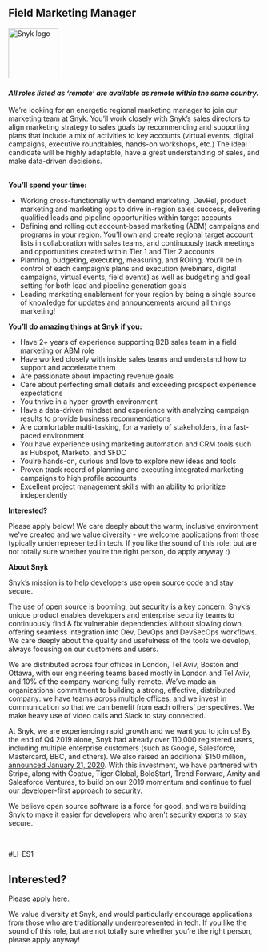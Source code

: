 Field Marketing Manager
---

<img src="https://res.cloudinary.com/snyk/image/upload/v1537345894/press-kit/brand/logo-black.png" width="100" alt="Snyk logo" />

<h3><em><strong><sub>All roles listed as ‘remote’ are available as remote within the same country.</sub></strong></em></h3>
<p><span style="font-weight: 400;">We’re looking for an energetic regional marketing manager to join our marketing team at Snyk. You’ll work closely with Snyk’s sales directors to align marketing strategy to sales goals by recommending and supporting plans that include a mix of activities to key accounts (virtual events, digital campaigns, executive roundtables, hands-on workshops, etc.) The ideal candidate will be highly adaptable, have a great understanding of sales, and make data-driven decisions.</span></p>
<p><span style="font-weight: 400;"><br></span><strong>You’ll spend your time:</strong><span style="font-weight: 400;"><br></span></p>
<ul>
<li style="font-weight: 400;"><span style="font-weight: 400;">Working cross-functionally with demand marketing, DevRel, product marketing and marketing ops to drive in-region sales success, delivering qualified leads and pipeline opportunities within target accounts</span></li>
<li style="font-weight: 400;"><span style="font-weight: 400;">Defining and rolling out account-based marketing (ABM) campaigns and programs in your region. You’ll own and create regional target account lists in collaboration with sales teams, and continuously track meetings and opportunities created within Tier 1 and Tier 2 accounts&nbsp;</span></li>
<li style="font-weight: 400;"><span style="font-weight: 400;">Planning, budgeting, executing, measuring, and ROIing. You’ll be in control of each campaign’s plans and execution (webinars, digital campaigns, virtual events, field events) as well as budgeting and goal setting for both lead and pipeline generation goals</span></li>
<li style="font-weight: 400;"><span style="font-weight: 400;">Leading marketing enablement for your region by being a single source of knowledge for updates and announcements around all things marketing!&nbsp;</span></li>
</ul>
<p><strong>You’ll do amazing things at Snyk if you:</strong></p>
<ul>
<li style="font-weight: 400;"><span style="font-weight: 400;">Have 2+ years of experience supporting B2B sales team in a field marketing or ABM role</span></li>
<li style="font-weight: 400;"><span style="font-weight: 400;">Have worked closely with inside sales teams and understand how to support and accelerate them&nbsp;</span></li>
<li style="font-weight: 400;"><span style="font-weight: 400;">Are passionate about impacting revenue goals&nbsp;</span></li>
<li style="font-weight: 400;"><span style="font-weight: 400;">Care about perfecting small details and exceeding prospect experience expectations</span></li>
<li style="font-weight: 400;"><span style="font-weight: 400;">You thrive in a hyper-growth environment</span></li>
<li style="font-weight: 400;"><span style="font-weight: 400;">Have a data-driven mindset and experience with analyzing campaign results to provide business recommendations</span></li>
<li style="font-weight: 400;"><span style="font-weight: 400;">Are comfortable multi-tasking, for a variety of stakeholders, in a fast-paced environment</span></li>
<li style="font-weight: 400;"><span style="font-weight: 400;">You have experience using marketing automation and CRM tools such as Hubspot, Marketo, and SFDC</span></li>
<li style="font-weight: 400;"><span style="font-weight: 400;">You’re hands-on, curious and love to explore new ideas and tools&nbsp;</span></li>
<li style="font-weight: 400;"><span style="font-weight: 400;">Proven track record of planning and executing integrated marketing campaigns to high profile accounts&nbsp;</span></li>
<li style="font-weight: 400;"><span style="font-weight: 400;">Excellent project management skills with an ability to prioritize independently</span></li>
</ul>
<p><strong>Interested?</strong></p>
<p><span style="font-weight: 400;">Please apply below! We care deeply about the warm, inclusive environment we’ve created and we value diversity - we welcome applications from those typically underrepresented in tech. If you like the sound of this role, but are not totally sure whether you’re the right person, do apply anyway :)</span></p>
<p><strong>About Snyk</strong></p>
<p><span style="font-weight: 400;">Snyk’s mission is to help developers use open source code and stay secure.&nbsp;</span></p>
<p><span style="font-weight: 400;">The use of open source is booming, but </span><a href="https://snyk.io/blog/devsecops-insights-2020/"><span style="font-weight: 400;">security is a key concern</span></a><span style="font-weight: 400;">. Snyk’s unique product enables developers and enterprise security teams to continuously find &amp; fix vulnerable dependencies without slowing down, offering seamless integration into Dev, DevOps and DevSecOps workflows. We care deeply about the quality and usefulness of the tools we develop, always focusing on our customers and users.&nbsp;</span></p>
<p><span style="font-weight: 400;">We are distributed across four offices in London, Tel Aviv, Boston and Ottawa, with our engineering teams based mostly in London and Tel Aviv, and 10% of the company working fully-remote. We’ve made an organizational commitment to building a strong, effective, distributed company: we have teams across multiple offices, and we invest in communication so that we can benefit from each others’ perspectives. We make heavy use of video calls and Slack to stay connected.</span></p>
<p><span style="font-weight: 400;">At Snyk, we are experiencing rapid growth and we want you to join us! By the end of Q4 2019 alone, Snyk had already over 110,000 registered users, including multiple enterprise customers (such as Google, Salesforce, Mastercard, BBC, and others). We also raised an additional $150 million, </span><a href="https://snyk.io/blog/snyk-closes-150m/"><span style="font-weight: 400;">announced January 21, 2020</span></a><span style="font-weight: 400;">. With this investment, we have partnered with Stripe, along with Coatue, Tiger Global, BoldStart, Trend Forward, Amity and Salesforce Ventures, to build on our 2019 momentum and continue to fuel our developer-first approach to security.</span></p>
<p><span style="font-weight: 400;">We believe open source software is a force for good, and we’re building Snyk to make it easier for developers who aren’t security experts to stay secure.</span></p>
<p>&nbsp;</p>
<p><span style="font-weight: 400;">#LI-ES1</span></p>

Interested?
---

Please apply [here](https://boards.greenhouse.io/snyk/jobs/4973972002#app).

We value diversity at Snyk, and would particularly encourage applications from those who are traditionally underrepresented in tech.
If you like the sound of this role, but are not totally sure whether you’re the right person, please apply anyway!
